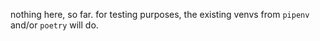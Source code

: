 nothing here, so far.
for testing purposes, the existing venvs from `pipenv` and/or `poetry` will do.
